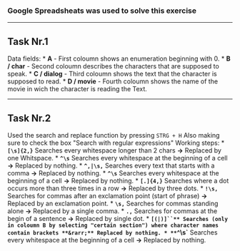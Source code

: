 ### Google Spreadsheats was used to solve this exercise
___
## Task Nr.1 
Data fields:
	* **A** - First coloumn shows an enumeration beginning with 0.
	* **B / char** - Second coloumn describes the characters that are supposed to speak.
	* **C / dialog** - Third coloumn shows the text that the character is supposed to read.
	* **D / movie** - Fourth coloumn shows the name of the movie in wich the character is reading the Text.
___
## Task Nr.2
Used the search and replace function by pressing `STRG + H`
Also making sure to check the box "Search with regular expressions"
Working steps: 
	* **`[\s]{2,}`** Searches every whitespace longer than 2 chars **&rarr;** Replaced by one Whitspace.
	* **`^\s`** Searches every whitespace at the beginning of a cell **&rarr;** Replaced by nothing.
	* **`^,|\s,`** Searches every text that starts with a comma **&rarr;** Replaced by nothing.
        * **`^\s`** Searches every whitespace at the beginning of a cell **&rarr;** Replaced by nothing.
	* **`[.]{4,}`** Searches where a dot occurs more than three times in a row **&rarr;** Replaced by three dots.
	* **`!\s,`** Searches for commas after an exclamation point (start of phrase) **&rarr;** Replaced by an exclamation point.
	* **`\s,`** Searches for commas standing alone **&rarr;** Replaced by a single comma.
	* **`.,`** Searches for commas at the begin of a sentence **&rarr;** Replaced by single dot.
	* **`[(|)]``** Searches (only in coloumn B by selecting "certain section") where character names contain brackets **&rarr;** Replaced by nothing.
        * **`^\s`** Searches every whitespace at the beginning of a cell **&rarr;** Replaced by nothing.
